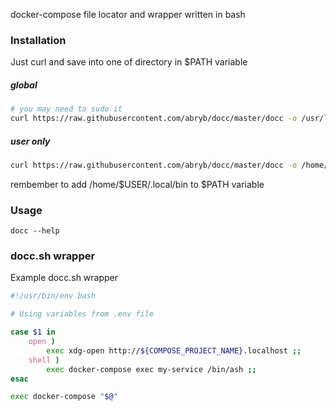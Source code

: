 docker-compose file locator and wrapper written in bash

### Installation
Just curl and save into one of directory in $PATH variable
##### global
```bash
# you may need to sudo it
curl https://raw.githubusercontent.com/abryb/docc/master/docc -o /usr/local/bin/docc
```
##### user only
```bash
curl https://raw.githubusercontent.com/abryb/docc/master/docc -o /home/$USER/.local/bin
```
rembember to add /home/$USER/.local/bin to $PATH variable

### Usage
```shell
docc --help
```

### docc.sh wrapper

Example docc.sh wrapper

```bash
#!/usr/bin/env bash

# Using variables from .env file

case $1 in
    open )
        exec xdg-open http://${COMPOSE_PROJECT_NAME}.localhost ;;
    shell )
        exec docker-compose exec my-service /bin/ash ;;
esac

exec docker-compose "$@"
```
